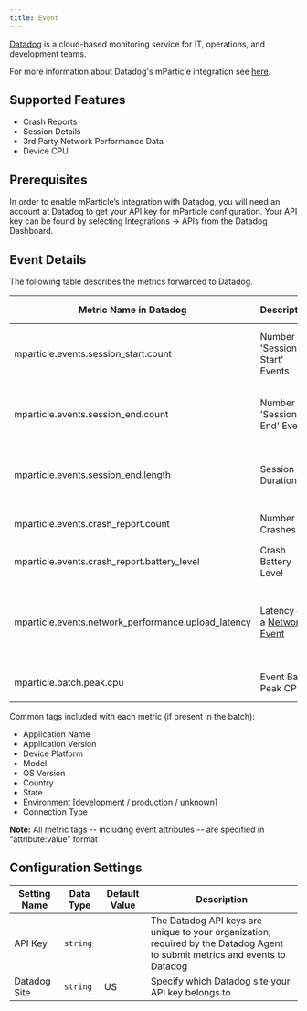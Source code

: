 ```yaml
---
title: Event
---
```


[Datadog](https://www.datadoghq.com/) is a cloud-based monitoring service for IT, operations, and development teams.

For more information about Datadog's mParticle integration see [here](https://docs.datadoghq.com/integrations/mparticle/#overview).

## Supported Features

* Crash Reports
* Session Details
* 3rd Party Network Performance Data
* Device CPU

## Prerequisites

In order to enable mParticle’s integration with Datadog, you will need an account at Datadog to get your API key for mParticle configuration.  Your API key can be found by selecting Integrations -> APIs from the Datadog Dashboard.

## Event Details

The following table describes the metrics forwarded to Datadog.

| Metric Name in Datadog | Description | Type | Metric Tags |
| --- | --- | --- | --- |
| mparticle.events.session_start.count | Number of 'Session Start' Events | Count | All event attributes, <br> All common tags |
| mparticle.events.session_end.count | Number of 'Session End' Events | Count | All event attributes, <br> All common tags |
| mparticle.events.session_end.length | Session Duration | Gauge | All event attributes, <br> All common tags |
| mparticle.events.crash_report.count | Number of Crashes | Count | All common tags |
| mparticle.events.crash_report.battery_level | Crash Battery Level | Gauge | All common tags |
| mparticle.events.network_performance.upload_latency | Latency of a [Network Event](/developers/server/json-reference/#network_performance) | Gauge | Protocol, <br>Path, <br>Response Code, <br>All common tags |
| mparticle.batch.peak.cpu | Event Batch Peak CPU | Gauge | All common tags |

Common tags included with each metric (if present in the batch):
* Application Name
* Application Version
* Device Platform
* Model
* OS Version
* Country
* State
* Environment [development / production / unknown]
* Connection Type

**Note:** All metric tags -- including event attributes -- are specified in “attribute:value” format


## Configuration Settings

| Setting Name | Data Type | Default Value | Description |
| --- | --- | --- | --- |
| API Key | `string` | <unset> | The Datadog API keys are unique to your organization, required by the Datadog Agent to submit metrics and events to Datadog |
| Datadog Site | `string` | US | Specify which Datadog site your API key belongs to |
  
